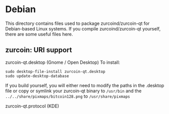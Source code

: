 
Debian
====================
This directory contains files used to package zurcoind/zurcoin-qt
for Debian-based Linux systems. If you compile zurcoind/zurcoin-qt yourself, there are some useful files here.

## zurcoin: URI support ##


zurcoin-qt.desktop  (Gnome / Open Desktop)
To install:

	sudo desktop-file-install zurcoin-qt.desktop
	sudo update-desktop-database

If you build yourself, you will either need to modify the paths in
the .desktop file or copy or symlink your zurcoin-qt binary to `/usr/bin`
and the `../../share/pixmaps/bitcoin128.png` to `/usr/share/pixmaps`

zurcoin-qt.protocol (KDE)

